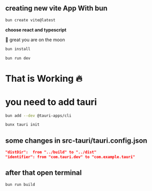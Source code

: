 ## creating new vite App With bun
```sh
bun create vite@latest
```
**choose react and typescript**

🚀 great you are on the moon

```sh
bun install

bun run dev
```
# That is Working 🔥
# you need to add tauri

```sh
bun add --dev @tauri-apps/cli
```

```sh
bunx tauri init
```
## some changes in src-tauri/tauri.config.json
```json
"distDir":  from "../build" to "../dist"
"identifier": from "com.tauri.dev" to "com.example.tauri"
```

## after that open terminal

```sh
bun run build
```






